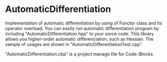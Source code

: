 # AutomaticDifferentiation
Implementation of automatic differentiation by using of Functor class and its operator overload.
You can easily run automatic differentiation program by including "AutomaticDifferentiation.hpp" to your sorce code.
This library allows you higher-order automatic differenciation, such as Hessian.
The sample of usages are shown in "AutomaticDifferentiationTest.cpp".

"AutomaticDifferentiation.cbp" is a project manage file for Code::Blocks.
